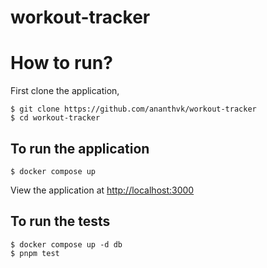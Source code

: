 # workout-tracker


# How to run?
First clone the application,
```
$ git clone https://github.com/ananthvk/workout-tracker
$ cd workout-tracker
```

## To run the application

```
$ docker compose up
```

View the application at [http://localhost:3000](http://localhost:3000)

## To run the tests

```
$ docker compose up -d db
$ pnpm test
```
